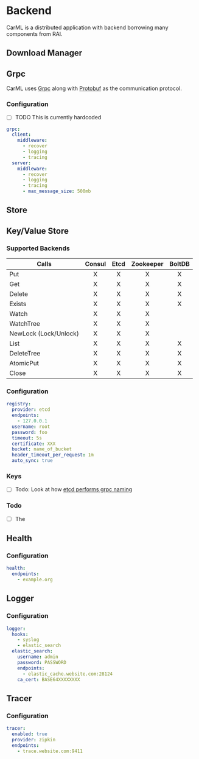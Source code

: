 # Backend

CarML is a distributed application with backend borrowing many components from RAI.

## Download Manager

## Grpc

CarML uses [Grpc](http://www.grpc.io/) along with [Protobuf](https://developers.google.com/protocol-buffers/) as the communication protocol.

### Configuration

-   [ ] TODO This is currently hardcoded

```.yaml
grpc:
  client:
    middleware:
      - recover
      - logging
      - tracing
  server:
    middleware:
      - recover
      - logging
      - tracing
      - max_message_size: 500mb
```

## Store

## Key/Value Store

### Supported Backends

| Calls                 | Consul | Etcd | Zookeeper | BoltDB |
| --------------------- | :----: | :--: | :-------: | :----: |
| Put                   |    X   |   X  |     X     |    X   |
| Get                   |    X   |   X  |     X     |    X   |
| Delete                |    X   |   X  |     X     |    X   |
| Exists                |    X   |   X  |     X     |    X   |
| Watch                 |    X   |   X  |     X     |        |
| WatchTree             |    X   |   X  |     X     |        |
| NewLock (Lock/Unlock) |    X   |   X  |     X     |        |
| List                  |    X   |   X  |     X     |    X   |
| DeleteTree            |    X   |   X  |     X     |    X   |
| AtomicPut             |    X   |   X  |     X     |    X   |
| Close                 |    X   |   X  |     X     |    X   |

### Configuration

```.yaml
registry:
  provider: etcd
  endpoints:
    - 127.0.0.1
  username: root
  password: foo
  timeout: 5s
  certificate: XXX
  bucket: name_of_bucket
  header_timeout_per_request: 1m
  auto_sync: true
```

### Keys

-   [ ] Todo: Look at how [etcd performs grpc naming](https://coreos.com/etcd/docs/latest/dev-guide/grpc_naming.html)

### Todo

-   [ ] The 

## Health

### Configuration

```.yaml
health:
  endpoints:
    - example.org
```

## Logger

### Configuration

```.yaml
logger:
  hooks:
    - syslog
    - elastic_search
  elastic_search:
    username: admin
    password: PASSWORD
    endpoints:
      - elastic_cache.website.com:28124
    ca_cert: BASE64XXXXXXXX
```

## Tracer

### Configuration

```.yaml
tracer:
  enabled: true
  provider: zipkin
  endpoints:
    - trace.website.com:9411
```
